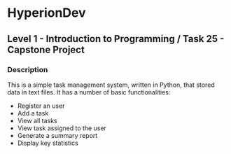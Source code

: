# HyperionDev
## Level 1 - Introduction to Programming /  Task 25 - Capstone Project
### Description
This is a simple task management system, written in Python, that stored data in text files. It has a number of basic functionalities:
* Register an user
* Add a task
* View all tasks
* View task assigned to the user
* Generate a summary report
* Display key statistics